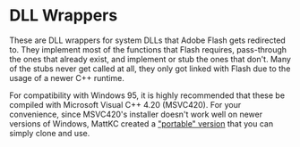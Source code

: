 # DLL Wrappers

These are DLL wrappers for system DLLs that Adobe Flash gets redirected to. They implement most of the functions that Flash requires, pass-through the ones that already exist, and implement or stub the ones that don't. Many of the stubs never get called at all, they only got linked with Flash due to the usage of a newer C++ runtime.

For compatibility with Windows 95, it is highly recommended that these be compiled with Microsoft Visual C++ 4.20 (MSVC420). For your convenience, since MSVC420's installer doesn't work well on newer versions of Windows, MattKC created a ["portable" version](https://github.com/itsmattkc/MSVC420) that you can simply clone and use.
